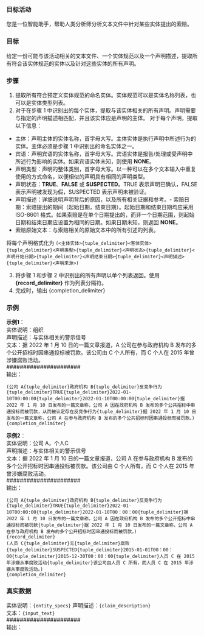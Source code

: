 ### 目标活动
您是一位智能助手，帮助人类分析师分析文本文件中针对某些实体提出的索赔。

###  目标
给定一份可能与该活动相关的文本文件、一个实体规范以及一个声明描述，提取所有符合该实体规范的实体以及针对这些实体的所有声明。

###  步骤 
1. 提取所有符合预定义实体规范的命名实体。实体规范可以是实体名称列表，也可以是实体类型列表。
2. 对于在步骤 1 中识别出的每个实体，提取与该实体相关的所有声明。声明需要与指定的声明描述相匹配，并且该实体应是声明的主体。
对于每个声明，提取以下信息：
- 主体：声明主体的实体名称，首字母大写。主体实体是执行声明中所述行为的实体。主体必须是步骤 1 中识别出的命名实体之一。
- 宾语：声明宾语的实体名称，首字母大写。宾语实体是报告/处理或受声明中所述行为影响的实体。如果宾语实体未知，则使用 **NONE**。
- 声明类型：声明的整体类别，首字母大写。以一种可以在多个文本输入中重复使用的方式命名，以便相似的声明具有相同的声明类型。
- 声明状态：**TRUE**、**FALSE** 或 **SUSPECTED**。TRUE 表示声明已确认，FALSE 表示声明被发现为假，SUSPECTED 表示声明未被验证。
- 声明描述：详细说明声明背后的原因，以及所有相关证据和参考。- 索赔日期：索赔提出的期间（起始日期，结束日期）。起始日期和结束日期均应采用 ISO-8601 格式。如果索赔是在单个日期提出的，而非一个日期范围，则起始日期和结束日期应设置为相同的日期。如果日期未知，则返回 **NONE**。
- 索赔原始文本：与索赔相关的原始文本中的所有引述的列表。

将每个声明格式化为
`(<主体实体>{tuple_delimiter}<客体实体>{tuple_delimiter}<声明类型>{tuple_delimiter}<声明状态>{tuple_delimiter}<声明开始日期>{tuple_delimiter}<声明结束日期>{tuple_delimiter}<声明描述>{tuple_delimiter}<声明来源>)`

3. 将步骤 1 和步骤 2 中识别出的所有声明以单个列表返回。使用 **{record_delimiter}** 作为列表分隔符。
4. 完成时，输出 {completion_delimiter}

### 示例
**示例1**：  
实体说明：组织  
声明描述：与实体相关的警示信号  
文本：据 2022 年 1 月 10 日的一篇文章报道，A 公司在参与政府机构 B 发布的多个公开招标时因串通投标被罚款。该公司由 C 个人所有，而 C 个人在 2015 年曾涉嫌腐败活动。  
######################        
输出：
```
(公司 A{tuple_delimiter}政府机构 B{tuple_delimiter}反竞争行为{tuple_delimiter}TRUE{tuple_delimiter}2022-01-10T00:00:00{tuple_delimiter}2022-01-10T00:00:00{tuple_delimiter}据 2022 年 1 月 10 日发布的一篇文章称，公司 A 因在政府机构 B 发布的多个公共招标中串通投标而被罚款，从而被认定存在反竞争行为{tuple_delimiter}据 2022 年 1 月 10 日发布的一篇文章称，公司 A 在参与政府机构 B 发布的多个公共招标时因串通投标而被罚款。)
{completion_delimiter}
```

**示例2**：  
实体说明：公司 A，个人C   
声明描述：与实体相关的警示信号  
文本：据 2022 年 1 月 10 日的一篇文章报道，公司 A 在参与政府机构 B 发布的多个公开招标时因串通投标被罚款。该公司由 C 个人所有，而 C 个人在 2015 年曾涉嫌腐败活动。  
######################       
输出：
```
(公司 A{tuple_delimiter}政府机构 B{tuple_delimiter}反竞争行为{tuple_delimiter}TRUE{tuple_delimiter}2022-01-10T00:00:00{tuple_delimiter}2022-01-10T00：00：00{tuple_delimiter}据 2022 年 1 月 10 日发布的一篇文章称，公司 A 因在政府机构 B 发布的多个公开招标中串通投标而被罚款{tuple_delimiter}据 2022 年 1 月 10 日发布的一篇文章称，公司 A 在参与政府机构 B 发布的多个公开招标时因串通投标而被罚款。)
{record_delimiter}
(人员 C{tuple_delimiter}无{tuple_delimiter}腐败{tuple_delimiter}SUSPECTED{tuple_delimiter}2015-01-01T00：00：00{tuple_delimiter}2015-12-30T00：00：00{tuple_delimiter}人员 C 在 2015 年涉嫌从事腐败活动{tuple_delimiter}该公司由人员 C 所有，而人员 C 在 2015 年涉嫌从事腐败活动。)
{completion_delimiter}
```

### 真实数据
实体说明：`{entity_specs}`
声明描述：`{claim_description}`   
文本：`{input_text}`   
######################  
输出：
